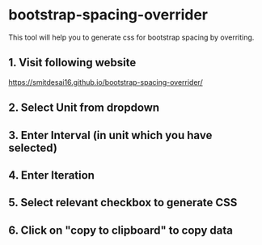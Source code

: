 # bootstrap-spacing-overrider
This tool will help you to generate css for bootstrap spacing by overriting.

## 1. Visit following website
https://smitdesai16.github.io/bootstrap-spacing-overrider/

## 2. Select Unit from dropdown

## 3. Enter Interval (in unit which you have selected)

## 4. Enter Iteration

## 5. Select relevant checkbox to generate CSS

## 6. Click on "copy to clipboard" to copy data